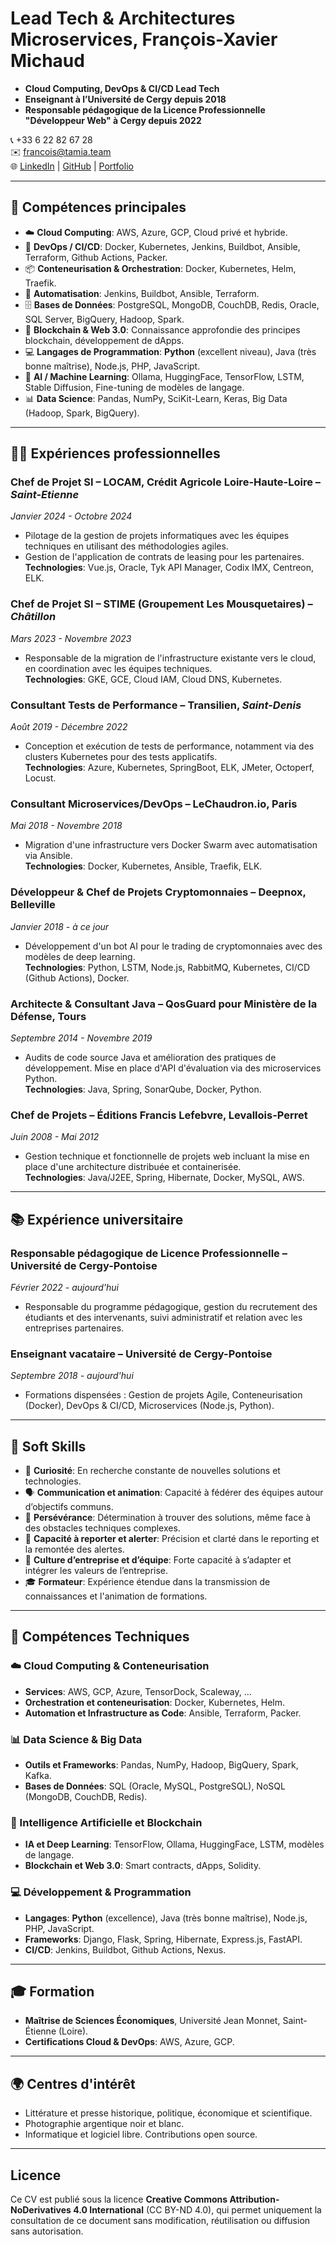 # Lead Tech & Architectures Microservices, François-Xavier Michaud
  
- **Cloud Computing, DevOps & CI/CD Lead Tech**  
- **Enseignant à l’Université de Cergy depuis 2018**  
- **Responsable pédagogique de la Licence Professionnelle "Développeur Web" à Cergy depuis 2022**

📞 +33 6 22 82 67 28  
✉️ francois@tamia.team  
🌐 [LinkedIn](https://fr.linkedin.com/in/francoisxaviermichaud) | [GitHub](https://github.com/fmichaud) | [Portfolio](https://github.com/fmichaud/com-fmichaud/blob/dev/PORTFOLIO.md)

---

## 🔧 Compétences principales

- ☁️ **Cloud Computing**: AWS, Azure, GCP, Cloud privé et hybride.
- 🔄 **DevOps / CI/CD**: Docker, Kubernetes, Jenkins, Buildbot, Ansible, Terraform, Github Actions, Packer.
- 📦 **Conteneurisation & Orchestration**: Docker, Kubernetes, Helm, Traefik.
- 🤖 **Automatisation**: Jenkins, Buildbot, Ansible, Terraform.
- 🗄️ **Bases de Données**: PostgreSQL, MongoDB, CouchDB, Redis, Oracle, SQL Server, BigQuery, Hadoop, Spark.
- 🔗 **Blockchain & Web 3.0**: Connaissance approfondie des principes blockchain, développement de dApps.
- 💻 **Langages de Programmation**: **Python** (excellent niveau), Java (très bonne maîtrise), Node.js, PHP, JavaScript.
- 🧠 **AI / Machine Learning**: Ollama, HuggingFace, TensorFlow, LSTM, Stable Diffusion, Fine-tuning de modèles de langage.
- 📊 **Data Science**: Pandas, NumPy, SciKit-Learn, Keras, Big Data (Hadoop, Spark, BigQuery).

---

## 🧑‍💼 Expériences professionnelles

### Chef de Projet SI – **LOCAM**, Crédit Agricole Loire-Haute-Loire – *Saint-Etienne*  

*Janvier 2024 - Octobre 2024*  
- Pilotage de la gestion de projets informatiques avec les équipes techniques en utilisant des méthodologies agiles.  
- Gestion de l'application de contrats de leasing pour les partenaires.  
**Technologies**: Vue.js, Oracle, Tyk API Manager, Codix IMX, Centreon, ELK.

### Chef de Projet SI – **STIME** (Groupement Les Mousquetaires) – *Châtillon*  
*Mars 2023 - Novembre 2023*  
- Responsable de la migration de l'infrastructure existante vers le cloud, en coordination avec les équipes techniques.  
**Technologies**: GKE, GCE, Cloud IAM, Cloud DNS, Kubernetes.

### Consultant Tests de Performance – **Transilien**, *Saint-Denis*  

*Août 2019 - Décembre 2022*  
- Conception et exécution de tests de performance, notamment via des clusters Kubernetes pour des tests applicatifs.  
**Technologies**: Azure, Kubernetes, SpringBoot, ELK, JMeter, Octoperf, Locust.

### Consultant Microservices/DevOps – **LeChaudron.io**, Paris  

*Mai 2018 - Novembre 2018*  
- Migration d'une infrastructure vers Docker Swarm avec automatisation via Ansible.  
**Technologies**: Docker, Kubernetes, Ansible, Traefik, ELK.

### Développeur & Chef de Projets Cryptomonnaies – **Deepnox**, Belleville  

*Janvier 2018 - à ce jour*  
- Développement d'un bot AI pour le trading de cryptomonnaies avec des modèles de deep learning.  
**Technologies**: Python, LSTM, Node.js, RabbitMQ, Kubernetes, CI/CD (Github Actions), Docker.

### Architecte & Consultant Java – **QosGuard pour Ministère de la Défense**, Tours  

*Septembre 2014 - Novembre 2019*  
- Audits de code source Java et amélioration des pratiques de développement. Mise en place d'API d'évaluation via des microservices Python.  
**Technologies**: Java, Spring, SonarQube, Docker, Python.

### Chef de Projets – **Éditions Francis Lefebvre**, Levallois-Perret  

*Juin 2008 - Mai 2012*  
- Gestion technique et fonctionnelle de projets web incluant la mise en place d'une architecture distribuée et containerisée.  
**Technologies**: Java/J2EE, Spring, Hibernate, Docker, MySQL, AWS.

---

## 📚 Expérience universitaire

### Responsable pédagogique de Licence Professionnelle – **Université de Cergy-Pontoise**  

*Février 2022 - aujourd'hui*  
- Responsable du programme pédagogique, gestion du recrutement des étudiants et des intervenants, suivi administratif et relation avec les entreprises partenaires.

### Enseignant vacataire – **Université de Cergy-Pontoise**  

*Septembre 2018 - aujourd'hui*  
- Formations dispensées : Gestion de projets Agile, Conteneurisation (Docker), DevOps & CI/CD, Microservices (Node.js, Python).

---

## 🧠 Soft Skills

- 🌱 **Curiosité**: En recherche constante de nouvelles solutions et technologies.  
- 🗣️ **Communication et animation**: Capacité à fédérer des équipes autour d’objectifs communs.  
- 💪 **Persévérance**: Détermination à trouver des solutions, même face à des obstacles techniques complexes.  
- 🚨 **Capacité à reporter et alerter**: Précision et clarté dans le reporting et la remontée des alertes.  
- 🤝 **Culture d’entreprise et d’équipe**: Forte capacité à s’adapter et intégrer les valeurs de l’entreprise.  
- 🎓 **Formateur**: Expérience étendue dans la transmission de connaissances et l'animation de formations.

---

## 🔨 Compétences Techniques

### ☁️ Cloud Computing & Conteneurisation

- **Services**: AWS, GCP, Azure, TensorDock, Scaleway, ...
- **Orchestration et conteneurisation**: Docker, Kubernetes, Helm.
- **Automation et Infrastructure as Code**: Ansible, Terraform, Packer.

### 📊 Data Science & Big Data

- **Outils et Frameworks**: Pandas, NumPy, Hadoop, BigQuery, Spark, Kafka.
- **Bases de Données**: SQL (Oracle, MySQL, PostgreSQL), NoSQL (MongoDB, CouchDB, Redis).

### 🤖 Intelligence Artificielle et Blockchain

- **IA et Deep Learning**: TensorFlow, Ollama, HuggingFace, LSTM, modèles de langage.
- **Blockchain et Web 3.0**: Smart contracts, dApps, Solidity.

### 💻 Développement & Programmation

- **Langages**: **Python** (excellence), Java (très bonne maîtrise), Node.js, PHP, JavaScript.
- **Frameworks**: Django, Flask, Spring, Hibernate, Express.js, FastAPI.
- **CI/CD**: Jenkins, Buildbot, Github Actions, Nexus.

---

## 🎓 Formation
- **Maîtrise de Sciences Économiques**, Université Jean Monnet, Saint-Étienne (Loire).
- **Certifications Cloud & DevOps**: AWS, Azure, GCP.

---

## 🌍 Centres d'intérêt
- Littérature et presse historique, politique, économique et scientifique.  
- Photographie argentique noir et blanc.  
- Informatique et logiciel libre. Contributions open source.

---

## Licence
Ce CV est publié sous la licence **Creative Commons Attribution-NoDerivatives 4.0 International** (CC BY-ND 4.0), qui permet uniquement la consultation de ce document sans modification, réutilisation ou diffusion sans autorisation.

